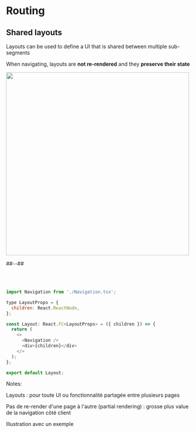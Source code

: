<!-- .slide: class="two-column with-code" -->

<style>
  .layout-schema-img {
    width: 500px;
    height: auto;
  }
</style>

# Routing

## Shared layouts

Layouts can be used to define a UI that is shared between multiple sub-segments

When navigating, layouts are **not re-rendered** and they **preserve their state**

<img src="./assets/images/02-routing/layout-schema.png" class="layout-schema-img" />

##--##

<br/> <br/>

```js
import Navigation from './Navigation.tsx';

type LayoutProps = {
  children: React.ReactNode,
};

const Layout: React.FC<LayoutProps> = ({ children }) => {
  return (
    <>
      <Navigation />
      <div>{children}</div>
    </>
  );
};

export default Layout;
```

Notes:

Layouts : pour toute UI ou fonctionnalité partagée entre plusieurs pages

Pas de re-render d'une page à l'autre (partial rendering) : grosse plus value de la navigation côté client

Illustration avec un exemple
